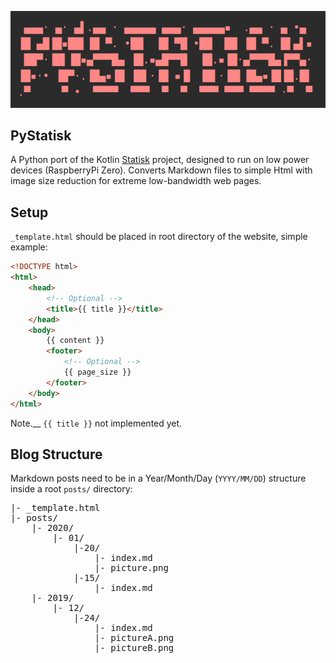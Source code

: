 ![PyStatisk Ascii Logo](assets/ascii_logo.png)
## PyStatisk

A Python port of the Kotlin [Statisk](https://github.com/fiskurgit/Statisk) project, designed to run on low power devices (RaspberryPi Zero). Converts Markdown files to simple Html with image size reduction for extreme low-bandwidth web pages.

## Setup

`_template.html` should be placed in root directory of the website, simple example:

```html
<!DOCTYPE html>
<html>
    <head>
        <!-- Optional -->
        <title>{{ title }}</title>  
    </head>
    <body>
        {{ content }}
        <footer>
            <!-- Optional -->
            {{ page_size }}
        </footer>
    </body>
</html>
```

Note.__ `{{ title }}` not implemented yet.

## Blog Structure
Markdown posts need to be in a Year/Month/Day (`YYYY/MM/DD`) structure inside a root `posts/` directory:
<pre style="font-family: monospace;">
|- _template.html  
|- posts/  
    |- 2020/  
        |- 01/ 
            |-20/ 
                |- index.md   
                |- picture.png  
            |-15/ 
                |- index.md
    |- 2019/  
        |- 12/    
            |-24/ 
                |- index.md
                |- pictureA.png 
                |- pictureB.png 
</pre> 